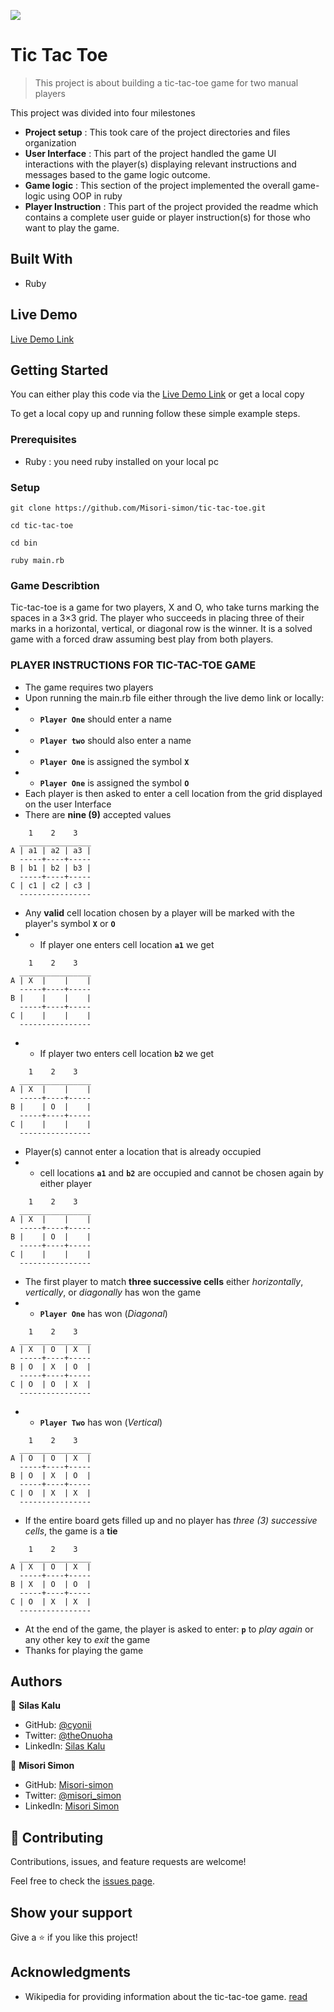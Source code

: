 ![](https://img.shields.io/badge/Microverse-blueviolet)

# Tic Tac Toe

> This project is about building a tic-tac-toe game for two manual players

This project was divided into four milestones
- __Project setup__ : This took care of the project directories and files organization
- __User Interface__ : This part of the project handled the game UI interactions with the player(s)
displaying relevant instructions and messages based to the game logic outcome.
- __Game logic__ : This section of the project implemented the overall game-logic using OOP in ruby
- __Player Instruction__ : This part of the project provided the readme which contains a complete user guide or player instruction(s) for those who want to play the game.
## Built With

- Ruby


## Live Demo

[Live Demo Link](https://repl.it/@MisoriSimon/tic-tac-toe-ruby#main.rb)


## Getting Started
You can either play this code via the [Live Demo Link](https://repl.it/@MisoriSimon/tic-tac-toe-ruby#main.rb) or get a local copy

To get a local copy up and running follow these simple example steps.



### Prerequisites
- Ruby : you need ruby installed on your local pc

### Setup

```
git clone https://github.com/Misori-simon/tic-tac-toe.git
```

```
cd tic-tac-toe
```

```
cd bin
```

```
ruby main.rb
```
### Game Describtion
Tic-tac-toe is a game for two players, X and O, who take turns marking the spaces in a 3×3 grid. The player who succeeds in placing three of their marks in a horizontal, vertical, or diagonal row is the winner. It is a solved game with a forced draw assuming best play from both players.

### PLAYER INSTRUCTIONS FOR TIC-TAC-TOE GAME
- The game requires two players
- Upon running the main.rb file either through the live demo link or locally:
- - __```Player One```__ should enter a name
- - __```Player two```__ should also enter a name
- - __```Player One```__ is assigned the symbol __```X```__
- - __```Player One```__ is assigned the symbol __```O```__
- Each player  is then  asked to enter a cell location from the grid displayed on the user Interface
- There are __nine (9)__ accepted values

```
    1    2    3
  ________________
A | a1 | a2 | a3 |
  -----+----+-----
B | b1 | b2 | b3 |
  -----+----+-----
C | c1 | c2 | c3 |
  ----------------
```
- Any __valid__ cell location chosen by a player will be marked with the player's symbol __```X```__ or __```O```__
- - If player one enters cell location __```a1```__ we get
```
    1    2    3
  ________________
A | X  |    |    |
  -----+----+-----
B |    |    |    |
  -----+----+-----
C |    |    |    |
  ----------------
```
- - If player two enters cell location __```b2```__ we get
```
    1    2    3
  ________________
A | X  |    |    |
  -----+----+-----
B |    | O  |    |
  -----+----+-----
C |    |    |    |
  ----------------
```
- Player(s) cannot enter a location that is already occupied
- - cell locations __```a1```__ and __```b2```__ are occupied and cannot be chosen again by either player
```
    1    2    3
  ________________
A | X  |    |    |
  -----+----+-----
B |    | O  |    |
  -----+----+-----
C |    |    |    |
  ----------------
```
- The first player to match __three successive cells__ either _horizontally_, _vertically_, or _diagonally_ has won the game
- - __```Player One```__ has won (_Diagonal_)
```
    1    2    3
  ________________
A | X  | O  | X  |
  -----+----+-----
B | O  | X  | O  |
  -----+----+-----
C | O  | O  | X  |
  ----------------
```

- - __```Player Two```__ has won (_Vertical_)
```
    1    2    3
  ________________
A | O  | O  | X  |
  -----+----+-----
B | O  | X  | O  |
  -----+----+-----
C | O  | X  | X  |
  ----------------
```
- If the entire board gets filled up and no player has _three (3) successive cells_, the game is a __tie__
```
    1    2    3
  ________________
A | X  | O  | X  |
  -----+----+-----
B | X  | O  | O  |
  -----+----+-----
C | O  | X  | X  |
  ----------------
```
- At the end of the game, the player is asked to enter: __```p```__ to _play again_ or any other key to _exit_ the game
- Thanks for playing the game
## Authors

👤 **Silas Kalu**

- GitHub: [@cyonii](https://github.com/cyonii)
- Twitter: [@theOnuoha](https://twitter.com/theOnuoha)
- LinkedIn: [Silas Kalu](https://www.linkedin.com/in/silas-kalu-2a9a13199/)


👤 **Misori Simon**

- GitHub: [Misori-simon](https://github.com/Misori-simon/)
- Twitter: [@misori_simon](https://twitter.com/misori_simon)
- LinkedIn: [Misori Simon](https://cm.linkedin.com/in/misori-simon-05906219b)

## 🤝 Contributing

Contributions, issues, and feature requests are welcome!

Feel free to check the [issues page](issues/).

## Show your support

Give a ⭐️ if you like this project!

## Acknowledgments

- Wikipedia  for providing information about the tic-tac-toe game. [read](https://en.wikipedia.org/wiki/Tic-tac-toe)
